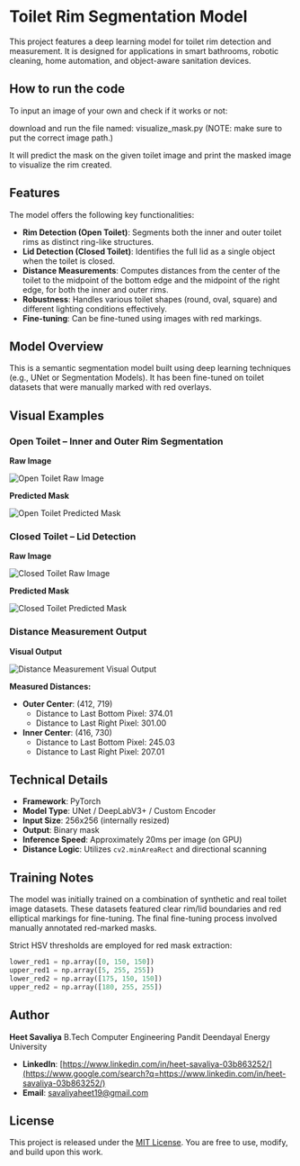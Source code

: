 # Toilet Rim Segmentation Model

This project features a deep learning model for toilet rim detection and measurement. It is designed for applications in smart bathrooms, robotic cleaning, home automation, and object-aware sanitation devices.

## How to run the code

To input an image of your own and check if it works or not:

download and run the file named: visualize_mask.py (NOTE: make sure to put the correct image path.)

It will predict the mask on the given toilet image and print the masked image to visualize the rim created.

## Features

The model offers the following key functionalities:

* **Rim Detection (Open Toilet)**: Segments both the inner and outer toilet rims as distinct ring-like structures.
* **Lid Detection (Closed Toilet)**: Identifies the full lid as a single object when the toilet is closed.
* **Distance Measurements**: Computes distances from the center of the toilet to the midpoint of the bottom edge and the midpoint of the right edge, for both the inner and outer rims.
* **Robustness**: Handles various toilet shapes (round, oval, square) and different lighting conditions effectively.
* **Fine-tuning**: Can be fine-tuned using images with red markings.

## Model Overview

This is a semantic segmentation model built using deep learning techniques (e.g., UNet or Segmentation Models). It has been fine-tuned on toilet datasets that were manually marked with red overlays.

## Visual Examples

### Open Toilet – Inner and Outer Rim Segmentation

**Raw Image**

![Open Toilet Raw Image](Open_Toilet_Raw_Image.jpg)

**Predicted Mask**

![Open Toilet Predicted Mask](Open_Toilet_Predicted_Mask.png)

### Closed Toilet – Lid Detection

**Raw Image**

![Closed Toilet Raw Image](Closed_Toilet_Raw_Image.jpg)

**Predicted Mask**

![Closed Toilet Predicted Mask](Closed_Toilet_Predicted_Mask.png)

### Distance Measurement Output

**Visual Output**

![Distance Measurement Visual Output](Distance_Measurement_Visual_Output.png)

**Measured Distances:**
* **Outer Center**: (412, 719) 
    * Distance to Last Bottom Pixel: 374.01 
    * Distance to Last Right Pixel: 301.00 
* **Inner Center**: (416, 730) 
    * Distance to Last Bottom Pixel: 245.03 
    * Distance to Last Right Pixel: 207.01 

## Technical Details

* **Framework**: PyTorch 
* **Model Type**: UNet / DeepLabV3+ / Custom Encoder 
* **Input Size**: 256x256 (internally resized) 
* **Output**: Binary mask 
* **Inference Speed**: Approximately 20ms per image (on GPU) 
* **Distance Logic**: Utilizes `cv2.minAreaRect` and directional scanning 

## Training Notes

The model was initially trained on a combination of synthetic and real toilet image datasets. These datasets featured clear rim/lid boundaries and red elliptical markings for fine-tuning. The final fine-tuning process involved manually annotated red-marked masks.

Strict HSV thresholds are employed for red mask extraction:
```python
lower_red1 = np.array([0, 150, 150])
upper_red1 = np.array([5, 255, 255])
lower_red2 = np.array([175, 150, 150])
upper_red2 = np.array([180, 255, 255])
````

## Author

**Heet Savaliya**
B.Tech Computer Engineering
Pandit Deendayal Energy University

  * **LinkedIn**: [https://www.linkedin.com/in/heet-savaliya-03b863252/](https://www.google.com/search?q=https://www.linkedin.com/in/heet-savaliya-03b863252/)
  * **Email**: savaliyaheet19@gmail.com

## License

This project is released under the [MIT License](https://opensource.org/licenses/MIT). You are free to use, modify, and build upon this work.
